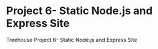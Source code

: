 # Project 6- Static Node.js and Express Site 
 Treehouse Project 6- Static Node.js and Express Site
